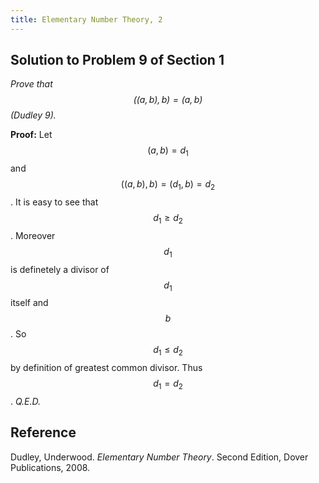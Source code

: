 ```yaml
---
title: Elementary Number Theory, 2
---
```


## Solution to Problem 9 of Section 1

*Prove that $$((a, b), b) = (a, b)$$ (Dudley 9).*

**Proof:** Let $$(a, b) = d_1$$ and $$((a, b), b) = (d_1, b) = d_2$$. It is easy to see that $$d_1 \geq d_2$$. Moreover $$d_1$$ is definetely a divisor of $$d_1$$ itself and $$b$$. So $$d_1 \leq d_2$$ by definition of greatest common divisor. Thus $$d_1 = d_2$$. *Q.E.D.*

## Reference

Dudley, Underwood. *Elementary Number Theory*. Second Edition, Dover Publications, 2008.
